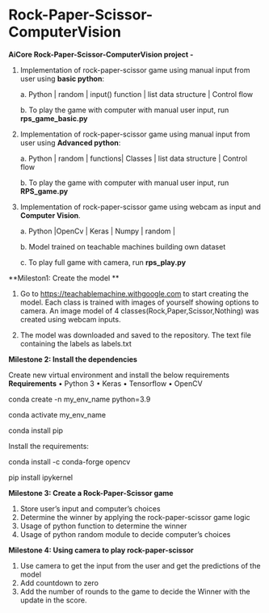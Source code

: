# Rock-Paper-Scissor-ComputerVision


**AiCore Rock-Paper-Scissor-ComputerVision project -**

  1. Implementation of rock-paper-scissor game using manual input from user using **basic python**:
  
     a. Python | random | input() function | list data structure | Control flow
     
     b. To play the game with computer with manual user input, run **rps_game_basic.py**
     
  2. Implementation of rock-paper-scissor game using manual input from user using **Advanced python**:
  
     a. Python | random | functions| Classes | list data structure | Control flow
     
     b. To play the game with computer with manual user input, run **RPS_game.py**
     
   3. Implementation of rock-paper-scissor game using webcam as input and **Computer Vision**.
   
      a. Python |OpenCv | Keras | Numpy | random |
      
      b. Model trained on teachable machines building own dataset
      
      c. To play full game with camera, run **rps_play.py**
   
  

**Mileston1: Create the model **
1.	Go to https://teachablemachine.withgoogle.com to start creating the model. Each class is trained with images of yourself showing options to camera.
An image model of 4 classes(Rock,Paper,Scissor,Nothing) was created using webcam inputs.

2.	The model was downloaded and saved to the repository. The text file containing the labels as labels.txt


**Milestone 2: Install the dependencies**

Create new virtual environment and install the below requirements
 **Requirements**
    •	Python 3
    •	Keras
    •	Tensorflow
    •	OpenCV

conda create -n my_env_name python=3.9

conda activate my_env_name

conda install pip

Install the requirements:

conda install -c conda-forge opencv

pip install ipykernel


**Milestone 3: Create a Rock-Paper-Scissor game**

1.	Store user’s input and computer’s choices
2.	Determine the winner by applying the rock-paper-scissor game logic
3.	Usage of python function to determine the winner 
4.	Usage of python random module to decide computer’s choices

**Milestone 4: Using camera to play rock-paper-scissor**

1.	Use camera to get the input from the user and get the predictions of the model
2.	Add countdown to zero 
3.	Add the number of rounds to the game to decide the Winner with the update in the score.


